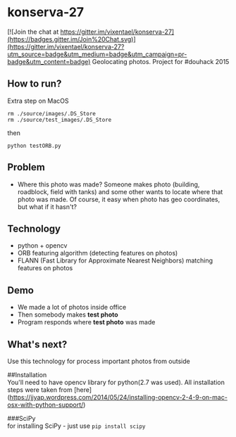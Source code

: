 # konserva-27

[![Join the chat at https://gitter.im/vixentael/konserva-27](https://badges.gitter.im/Join%20Chat.svg)](https://gitter.im/vixentael/konserva-27?utm_source=badge&utm_medium=badge&utm_campaign=pr-badge&utm_content=badge)
Geolocating photos. Project for #douhack 2015


## How to run?
Extra step on MacOS
```
rm ./source/images/.DS_Store
rm ./source/test_images/.DS_Store  
```
then
```
python testORB.py
```

## Problem
* Where this photo was made?
Someone makes photo (building, roadblock, field with tanks) and some other wants to locate where that photo was made. Of course, it easy when photo has geo coordinates, but what if it hasn't?

## Technology
* python + opencv
* ORB featuring algorithm (detecting features on photos)
* FLANN (Fast Library for Approximate Nearest Neighbors) matching features on photos

## Demo
* We made a lot of photos inside office
* Then somebody makes **test photo**
* Program responds where **test photo** was made

## What's next?
Use this technology for process important photos from outside

##Installation  
You'll need to have opencv library for python(2.7 was used). All installation steps were taken from [here] (https://jjyap.wordpress.com/2014/05/24/installing-opencv-2-4-9-on-mac-osx-with-python-support/)

###SciPy  
for installing SciPy - just use `pip install scipy`  
